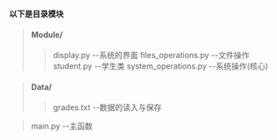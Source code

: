 __以下是目录模块__
>#### Module/
>>display.py --系统的界面
files_operations.py --文件操作
student.py --学生类
system_operations.py --系统操作(核心)

>#### Data/
>>grades.txt --数据的读入与保存

>main.py --主函数
